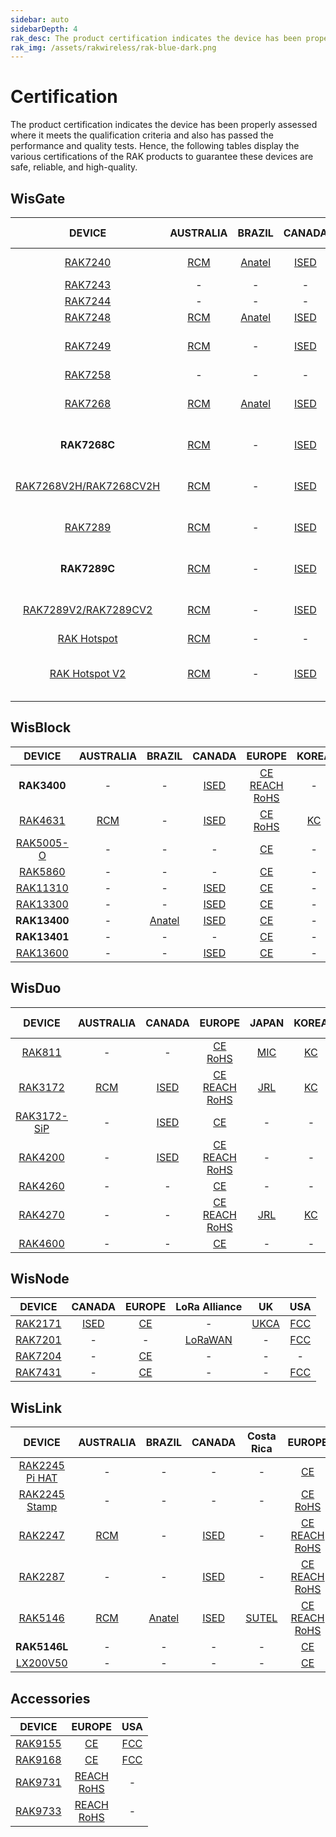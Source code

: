 ```yaml
---
sidebar: auto
sidebarDepth: 4
rak_desc: The product certification indicates the device has been properly assessed where it meets the qualification criteria and also has passed the performance and quality tests. Hence, the following tables display the various certifications of the RAK products to guarantee these devices are safe, reliable, and high-quality.
rak_img: /assets/rakwireless/rak-blue-dark.png
---
```


# Certification

The product certification indicates the device has been properly assessed where it meets the qualification criteria and also has passed the performance and quality tests. Hence, the following tables display the various certifications of the RAK products to guarantee these devices are safe, reliable, and high-quality.

<rk-certification-newsletter/>

## WisGate


|                                                 DEVICE                                                  |                                                            AUSTRALIA                                                            |                                                     BRAZIL                                                     |                                                          CANADA                                                          |                                                          CHILE                                                          |                                                CHINA                                                |                                                                                                                                                                                                                                       EUROPE                                                                                                                                                                                                                                        |                                                                                                   JAPAN                                                                                                    |                                                              KOREA                                                              |                                                           NEW ZEALAND                                                           |                                                    PHILIPPINES                                                    |                                                                                                                                                                                 RUSSIA                                                                                                                                                                                  |                                                      SINGAPORE                                                      |                                                                                                               TAIWAN, CHINA                                                                                                                |                                                      THAILAND                                                       |                                                        VIETNAM                                                        |                                                  UAE                                                     |                                                     UK                                                                          |                                                UKRAINE                                                    |                                                            USA                                                             |                                                     INTERNATIONAL STANDARD                                                     |
| :-----------------------------------------------------------------------------------------------------: | :-----------------------------------------------------------------------------------------------------------------------------: | :------------------------------------------------------------------------------------------------------------: | :----------------------------------------------------------------------------------------------------------------------: | :---------------------------------------------------------------------------------------------------------------------: | :-------------------------------------------------------------------------------------------------: | :---------------------------------------------------------------------------------------------------------------------------------------------------------------------------------------------------------------------------------------------------------------------------------------------------------------------------------------------------------------------------------------------------------------------------------------------------------------------------------: | :--------------------------------------------------------------------------------------------------------------------------------------------------------------------------------------------------------: | :-----------------------------------------------------------------------------------------------------------------------------: | :-----------------------------------------------------------------------------------------------------------------------------: | :---------------------------------------------------------------------------------------------------------------: | :---------------------------------------------------------------------------------------------------------------------------------------------------------------------------------------------------------------------------------------------------------------------------------------------------------------------------------------------------------------------: | :-----------------------------------------------------------------------------------------------------------------: | :----------------------------------------------------------------------------------------------------------------------------------------------------------------------------------------------------------------------------------------: | :-----------------------------------------------------------------------------------------------------------------: | :-------------------------------------------------------------------------------------------------------------------: | :------------------------------------------------------------------------------------------------------: | :-----------------------------------------------------------------------------------------------------------------------------: | :-------------------------------------------------------------------------------------------------------: | :------------------------------------------------------------------------------------------------------------------------: | :----------------------------------------------------------------------------------------------------------------------------: |
|          <a href="/Product-Categories/WisGate/RAK7240/Overview/" target="_blank"> RAK7240 </a>          |            [RCM](https://downloads.rakwireless.com/LoRa/RAK7240/Certification-Report/RAK7240_RCM_Certification.zip)             | [Anatel](https://downloads.rakwireless.com/LoRa/RAK7240/Certification-Report/RAK7240_ANATEL_Certification.pdf) |         [ISED](https://downloads.rakwireless.com/LoRa/RAK7240/Certification-Report/RAK7240_IC_Certification.pdf)         |                                                            -                                                            |                                                  -                                                  |                                                                                                                               [CE](https://downloads.rakwireless.com/LoRa/RAK7240/Certification-Report/RAK7240_CE_Certification.pdf) <br> [RoHS](https://downloads.rakwireless.com/LoRa/RAK7240/Certification-Report/RAK7240_RoHS_Certification.pdf)                                                                                                                                |                                                                                                     -                                                                                                      |                                                                -                                                                |                                                                -                                                                |                                                         -                                                         |                                                                                                                                                                                    -                                                                                                                                                                                    |                                                          -                                                          |                                                                                                                     -                                                                                                                      |                                                          -                                                          |                                                           -                                                           |                                                   -                                                      |                                                     -                                                                           |                                                   -                                                       |          [FCC](https://downloads.rakwireless.com/LoRa/RAK7240/Certification-Report/RAK7240_FCC_Certification.zip)          |           [IP65](https://downloads.rakwireless.com/LoRa/RAK7240/Certification-Report/RAK7240_IP65_Certification.pdf)           |
|          <a href="/Product-Categories/WisGate/RAK7243/Overview/" target="_blank"> RAK7243 </a>          |                                                                -                                                                |                                                       -                                                        |                                                            -                                                             |                                                            -                                                            |                                                  -                                                  |                                                                                                                                                                              [CE](https://downloads.rakwireless.com/LoRa/Pilot-Gateway-Pro-RAK7243/Certification-Report/RAK7243_CE_Certification.zip)                                                                                                                                                                               |                                                                                                     -                                                                                                      |                                                                -                                                                |                                                                -                                                                |                                                         -                                                         |                                                                                                                                                                                    -                                                                                                                                                                                    |                                                          -                                                          |                                                                                                                     -                                                                                                                      |                                                          -                                                          |                                                           -                                                           |                                                   -                                                      |                                                     -                                                                           |                                                   -                                                       | [FCC](https://downloads.rakwireless.com/LoRa/Pilot-Gateway-Pro-RAK7243/Certification-Report/RAK7243_FCC_Certification.zip) |                                                               -                                                                |
|          <a href="/Product-Categories/WisGate/RAK7244/Overview/" target="_blank"> RAK7244 </a>          |                                                                -                                                                |                                                       -                                                        |                                                            -                                                             |                                                            -                                                            |                                                  -                                                  |                                                                                                                                                                      [RoHS](https://downloads.rakwireless.com/LoRa/Developer-LoRaWAN-Gateway-RAK7244%26RAK7244P/Certification/RAK7244_RoHS_Certification.pdf)                                                                                                                                                                       |                                                                                                     -                                                                                                      |                                                                -                                                                |                                                                -                                                                |                                                         -                                                         |                                                                                                                                                                                    -                                                                                                                                                                                    |                                                          -                                                          |                                                                                                                     -                                                                                                                      |                                                          -                                                          |                                                           -                                                           |                                                   -                                                      |                                                     -                                                                           |                                                   -                                                       |                                                             -                                                              |                                                               -                                                                |
|          <a href="/Product-Categories/WisGate/RAK7248/Overview/" target="_blank"> RAK7248 </a>          |                [RCM](https://downloads.rakwireless.com/LoRa/RAK7248/Certification/RAK7248_RCM_Certification.pdf)                |    [Anatel](https://downloads.rakwireless.com/LoRa/RAK7248/Certification/RAK7248_ANATEL_Certification.pdf)     |            [ISED](https://downloads.rakwireless.com/LoRa/RAK7248/Certification/RAK7248_IC_Certification.zip)             |                                                            -                                                            | [SRRC](https://downloads.rakwireless.com/LoRa/RAK7248/Certification/RAK7248_SRRC_Certification.zip) |                                                                                                                                                                                           [CE](https://downloads.rakwireless.com/LoRa/RAK7248/Certification/RAK7248_CE_Certification.zip)                                                                                                                                                                                           |                                                                                                     -                                                                                                      |                                                                -                                                                |                                                                -                                                                |                                                         -                                                         |                                                                                                                                                                                    -                                                                                                                                                                                    |         [IMDA](https://downloads.rakwireless.com/LoRa/RAK7248/Certification/RAK7248_IMDA_Certification.zip)         |                                                                                                                     -                                                                                                                      |                                                          -                                                          |                                                           -                                                           |                                                   -                                                      |                                                     -                                                                           | [Ukraine](https://downloads.rakwireless.com/LoRa/RAK7248/Certification/RAK7248_Ukraine_Certification.pdf) |             [FCC](https://downloads.rakwireless.com/LoRa/RAK7248/Certification/RAK7248_FCC_Certification.zip)              |                                                               -                                                                |
|          <a href="/Product-Categories/WisGate/RAK7249/Overview/" target="_blank"> RAK7249 </a>          |      [RCM](https://downloads.rakwireless.com/LoRa/DIY-Gateway-RAK7249/Certification-Report/RAK7249_RCM_Certification.zip)       |                                                       -                                                        |   [ISED](https://downloads.rakwireless.com/LoRa/DIY-Gateway-RAK7249/Certification-Report/RAK7249_IC_Certification.pdf)   |                                                            -                                                            |                                                  -                                                  |                                                         [CE](https://downloads.rakwireless.com/LoRa/DIY-Gateway-RAK7249/Certification-Report/RAK7249_CE_Certification.pdf) <br> [REACH](https://downloads.rakwireless.com/LoRa/DIY-Gateway-RAK7249/Certification-Report/RAK7249_REACH_Report.pdf) <br> [RoHS](https://downloads.rakwireless.com/LoRa/DIY-Gateway-RAK7249/Certification-Report/RAK7249_RoHS_Test_Report.pdf)                                                         |                                                                                                     -                                                                                                      |                                                                -                                                                |                                                                -                                                                |                                                         -                                                         | [EAC](https://downloads.rakwireless.com/LoRa/DIY-Gateway-RAK7249/Certification-Report/RAK7249_EAC_Certification.pdf) <br> [FAC](https://downloads.rakwireless.com/LoRa/DIY-Gateway-RAK7249/Certification-Report/RAK7249_FAC_Certification.pdf)<br> [RFC](https://downloads.rakwireless.com/LoRa/DIY-Gateway-RAK7249/Certification-Report/RAK7249_RFC_Certification.pdf) |                                                          -                                                          |                                                                                                                     -                                                                                                                      |                                                          -                                                          |                                                           -                                                           |                                                   -                                                      |                                                     -                                                                           |                                                   -                                                       |    [FCC](https://downloads.rakwireless.com/LoRa/DIY-Gateway-RAK7249/Certification-Report/RAK7249_FCC_Certification.zip)    | [IP67](https://downloads.rakwireless.com/LoRa/DIY-Gateway-RAK7249/Certification-Report/RAK7249_Enclosure_IP67_Test_Report.pdf) |
|          <a href="/Product-Categories/WisGate/RAK7258/Overview/" target="_blank"> RAK7258 </a>          |                                                                -                                                                |                                                       -                                                        |                                                            -                                                             |                                                            -                                                            |                                                  -                                                  |                                                                                                                                                                                [CE](https://downloads.rakwireless.com/LoRa/Indoor-Gateway-RAK7258/Certification-Report/RAK7258_CE_Certification.zip)                                                                                                                                                                                |                                                                                                     -                                                                                                      |      [KC](https://downloads.rakwireless.com/LoRa/Indoor-Gateway-RAK7258/Certification-Report/RAK7258_KC_Certification.pdf)      |                                                                -                                                                |                                                         -                                                         |                                                                                                                                                                                    -                                                                                                                                                                                    |                                                          -                                                          |                                                                                                                     -                                                                                                                      |                                                          -                                                          |                                                           -                                                           |                                                   -                                                      |                                                     -                                                                           |                                                   -                                                       |  [FCC](https://downloads.rakwireless.com/LoRa/Indoor-Gateway-RAK7258/Certification-Report/RAK7258_FCC_Certification.zip)   |                                                               -                                                                |
|          <a href="/Product-Categories/WisGate/RAK7268/Overview/" target="_blank"> RAK7268 </a>          | [RCM](https://downloads.rakwireless.com/LoRa/RAK7268/Certification/RAK7268_RAK7268V2_RAK7268C_RAK7268CV2_RCM_Certification.pdf) |    [Anatel](https://downloads.rakwireless.com/LoRa/RAK7268/Certification/RAK7268_ANATEL_Certification.zip)     |            [ISED](https://downloads.rakwireless.com/LoRa/RAK7268/Certification/RAK7268C_IC_Certification.zip)            |                                                            -                                                            | [SRRC](https://downloads.rakwireless.com/LoRa/RAK7268/Certification/RAK7268_SRRC_Certification.pdf) |                                           [CE](https://downloads.rakwireless.com/LoRa/RAK7268/Certification/RAK7268_RAK7268V2_RAK7268C_RAK7268CV2_CE_Certification.pdf) <br> [REACH](https://downloads.rakwireless.com/LoRa/RAK7268/Certification/RAK7268C_RAK7268CV2_RAK7268_RAK7268V2_REACH_Report.pdf) <br> [RoHS](https://downloads.rakwireless.com/LoRa/RAK7268/Certification/RAK7268C_RAK7268CV2_RAK7268_RAK7268V2_RoHS_Report.pdf)                                           | [JRL](https://downloads.rakwireless.com/LoRa/RAK7268/Certification/RAK7268_JRL_Certification.pdf) <br> [JBTL](https://downloads.rakwireless.com/LoRa/RAK7268/Certification/RAK7268_JTBL_Certification.pdf) |                 [KC](https://downloads.rakwireless.com/LoRa/RAK7268/Certification/RAK7268_KC_Certification.pdf)                 | [RSM](https://downloads.rakwireless.com/LoRa/RAK7268/Certification/RAK7268_RAK7268V2_RAK7268C_RAK7268CV2_RSM_Certification.pdf) |                                                         -                                                         |                                                                                                                                                                                    -                                                                                                                                                                                    |                                                          -                                                          |                                                                                                                     -                                                                                                                      |                                                          -                                                          |                                                           -                                                           |                                                   -                                                      | [UKCA](https://downloads.rakwireless.com/LoRa/RAK7268/Certification/RAK7268_RAK7268V2_RAK7268C_RAK7268CV2_UK_Certification.pdf) |                                                   -                                                       |        [FCC](https://downloads.rakwireless.com/LoRa/RAK7268/Certification/RAK7268_RAK7268V2_FCC_Certification.pdf)         |                                                               -                                                                |
|                                              **RAK7268C**                                               |    [RCM](https://downloads.rakwireless.com/LoRa/RAK7268V2H/Certification/RAK7268CV2H%26RAK7268V2H%25_RCM_Certification.pdf)     |                                                       -                                                        | [ISED](https://downloads.rakwireless.com/LoRa/RAK7268V2H/Certification/RAK7268CV2H%26RAK7268V2H%25_IC_Certification.pdf) |                                                            -                                                            |                                                  -                                                  |                                                [CE](https://downloads.rakwireless.com/LoRa/RAK7268V2H/Certification/RAK7268CV2H%26RAK7268V2H_CE_Certification.pdf) <br> [REACH](https://downloads.rakwireless.com/LoRa/RAK7268/Certification/RAK7268C_RAK7268CV2_RAK7268_RAK7268V2_REACH_Report.pdf) <br> [RoHS](https://downloads.rakwireless.com/LoRa/RAK7268/Certification/RAK7268C_RAK7268CV2_RAK7268_RAK7268V2_RoHS_Report.pdf)                                                |                                                                                                     -                                                                                                      |                [KCC](https://downloads.rakwireless.com/LoRa/RAK7268/Certification/RAK7268C_KC_certification.pdf)                |    [RSM](https://downloads.rakwireless.com/LoRa/RAK7268V2H/Certification/RAK7268CV2H%26RAK7268V2H%25_RSM_Certification.pdf)     |                                                         -                                                         |                                                                                                                                                                                    -                                                                                                                                                                                    |                                                          -                                                          |                                                                                                                     -                                                                                                                      |                                                          -                                                          |                                                           -                                                           |                                                   -                                                      |     [UKCA](https://downloads.rakwireless.com/LoRa/RAK7268V2H/Certification/RAK7268CV2H%26RAK7268V2H_UKCA_Certification.pdf)     |                                                   -                                                       |  [FCC](https://downloads.rakwireless.com/LoRa/RAK7268V2H/Certification/RAK7268CV2H%26RAK7268V2H%25_FCC_Certification.pdf)  |                                                               -                                                                |
| <a href="/Product-Categories/WisGate/RAK7268-V2/Overview/" target="_blank"> RAK7268V2H/RAK7268CV2H </a> |       [RCM](https://downloads.rakwireless.com/LoRa/RAK7268V2H/Certification/RAK7268CV2H_RAK7268V2H_RCM_Certification.pdf)       |                                                       -                                                        |   [ISED](https://downloads.rakwireless.com/LoRa/RAK7268V2H/Certification/RAK7268CV2H_RAK7268V2H_IC_Certification.pdf)    |                                                            -                                                            |                                                  -                                                  |                                                 [CE](https://downloads.rakwireless.com/LoRa/RAK7268V2H/Certification/RAK7268CV2H_RAK7268V2H_CE_Certification.pdf) <br> [REACH](https://downloads.rakwireless.com/LoRa/RAK7268/Certification/RAK7268C_RAK7268CV2_RAK7268_RAK7268V2_REACH_Report.pdf) <br> [RoHS](https://downloads.rakwireless.com/LoRa/RAK7268/Certification/RAK7268C_RAK7268CV2_RAK7268_RAK7268V2_RoHS_Report.pdf)                                                 |                                                                                                     -                                                                                                      |                                                                -                                                                |       [RSM](https://downloads.rakwireless.com/LoRa/RAK7268V2H/Certification/RAK7268CV2H_RAK7268V2H_RSM_Certification.pdf)       |                                                         -                                                         |                                                                                                                                                                                    -                                                                                                                                                                                    |                                                          -                                                          |                                                                                                                     -                                                                                                                      |                                                          -                                                          |                                                           -                                                           |                                                   -                                                      |      [UKCA](https://downloads.rakwireless.com/LoRa/RAK7268V2H/Certification/RAK7268CV2H_RAK7268V2H_UKCA_Certification.pdf)      |                                                   -                                                       |    [FCC](https://downloads.rakwireless.com/LoRa/RAK7268V2H/Certification/RAK7268CV2H_RAK7268V2H_FCC_Certification.pdf)     |                                                               -                                                                |
|          <a href="/Product-Categories/WisGate/RAK7289/Overview/" target="_blank"> RAK7289 </a>          |           [RCM](https://downloads.rakwireless.com/LoRa/RAK7289/Certification/RAK7289_RAK7289V2_RCM_Certification.pdf)           |                                                       -                                                        |           [ISED](https://downloads.rakwireless.com/LoRa/RAK7289/Certification/RAK7289_ISED_Certification.zip)            |                                                            -                                                            | [SRRC](https://downloads.rakwireless.com/LoRa/RAK7289/Certification/RAK7289_SRRC_Certification.pdf) |                                                     [CE](https://downloads.rakwireless.com/LoRa/RAK7289/Certification/RAK7289_RAK7289V2_CE_Certification.pdf) <br> [REACH](https://downloads.rakwireless.com/LoRa/RAK7289/Certification/RAK7289C_RAK7289_RAK7289CV2_RAK7289V2_REACH_Report.PDF) <br> [RoHS](https://downloads.rakwireless.com/LoRa/RAK7289/Certification/RAK7289C_RAK7289_RAK7289CV2_RAK7289V2_RoHS_Report.pdf)                                                     |                                                                                                     -                                                                                                      |  [KC](https://downloads.rakwireless.com/LoRa/RAK7289/Certification/RAK7289_RAK7289C_RAK7289V2_RAK7289CV2_KC_Certification.pdf)  |                                                                -                                                                |                                                         -                                                         |                                                                                                                                                                                    -                                                                                                                                                                                    |                                                          -                                                          |                                                                                                                     -                                                                                                                      |                                                          -                                                          |                                                           -                                                           |                                                   -                                                      |          [UKCA](https://downloads.rakwireless.com/LoRa/RAK7289/Certification/RAK7289_RAK7289V2_UKCA_Certification.pdf)          |                                                   -                                                       |             [FCC](https://downloads.rakwireless.com/LoRa/RAK7289/Certification/RAK7289_FCC_Certification.pdf)              |                                                               -                                                                |
|                                              **RAK7289C**                                               |          [RCM](https://downloads.rakwireless.com/LoRa/RAK7289/Certification/RAK7289C_RAK7289CV2_RCM_Certification.pdf)          |                                                       -                                                        |           [ISED](https://downloads.rakwireless.com/LoRa/RAK7289/Certification/RAK7289C_ISED_Certification.zip)           |                                                            -                                                            |                                                  -                                                  |                                                    [CE](https://downloads.rakwireless.com/LoRa/RAK7289/Certification/RAK7289C_RAK7289V2_CE_Certification.pdf) <br> [REACH](https://downloads.rakwireless.com/LoRa/RAK7289/Certification/RAK7289C_RAK7289_RAK7289CV2_RAK7289V2_REACH_Report.pdf) <br> [RoHS](https://downloads.rakwireless.com/LoRa/RAK7289/Certification/RAK7289C_RAK7289_RAK7289CV2_RAK7289V2_RoHS_Report.pdf)                                                     |                                                                                                     -                                                                                                      |  [KC](https://downloads.rakwireless.com/LoRa/RAK7289/Certification/RAK7289_RAK7289C_RAK7289V2_RAK7289CV2_KC_Certification.pdf)  |          [RSM](https://downloads.rakwireless.com/LoRa/RAK7289/Certification/RAK7289C_RAK7289CV2_RSM_Certification.pdf)          |                                                         -                                                         |                                                                                                                                                                                    -                                                                                                                                                                                    |                                                          -                                                          |                                                                                                                     -                                                                                                                      |                                                          -                                                          |                                                           -                                                           |                                                   -                                                      |         [UKCA](https://downloads.rakwireless.com/LoRa/RAK7289/Certification/RAK7289C_RAK7289CV2_UKCA_Certification.pdf)         |                                                   -                                                       |             [FCC](https://downloads.rakwireless.com/LoRa/RAK7289/Certification/RAK7289C_FCC_Certification.pdf)             |                                                               -                                                                |
|  <a href="/Product-Categories/WisGate/RAK7289-V2/Overview/" target="_blank"> RAK7289V2/RAK7289CV2 </a>  |         [RCM](https://downloads.rakwireless.com/LoRa/RAK7289V2/Certification/RAK7289C_RAK7289CV2_RCM_Certification.pdf)         |                                                       -                                                        |          [ISED](https://downloads.rakwireless.com/LoRa/RAK7289V2/Certification/RAK7289C_ISED_Certification.zip)          |                                                            -                                                            |                                                  -                                                  |                                                 [CE](https://downloads.rakwireless.com/LoRa/RAK7289V2/Certification/RAK7289C_RAK7289V2_CE_Certification.pdf) <br> [REACH](https://downloads.rakwireless.com/LoRa/RAK7289V2/Certification/RAK7289C_RAK7289_RAK7289CV2_RAK7289V2_REACH_Report.pdf) <br> [RoHS](https://downloads.rakwireless.com/LoRa/RAK7289V2/Certification/RAK7289C_RAK7289_RAK7289CV2_RAK7289V2_RoHS_Report.pdf)                                                  |                                                                                                     -                                                                                                      | [KC](https://downloads.rakwireless.com/LoRa/RAK7289V2/Certification/RAK7289_RAK7289C_RAK7289V2_RAK7289CV2_KC_Certification.pdf) |                                                                -                                                                |                                                         -                                                         |                                                                                                                                                                                    -                                                                                                                                                                                    |                                                          -                                                          |                                                                                                                     -                                                                                                                      |                                                          -                                                          |                                                           -                                                           | [TDRA](https://downloads.rakwireless.com/LoRa/RAK7289V2/Certification/RAK7289CV2_TDRA_Certification.pdf) |        [UKCA](https://downloads.rakwireless.com/LoRa/RAK7289V2/Certification/RAK7289C_RAK7289CV2_UKCA_Certification.pdf)        |                                                   -                                                       |            [FCC](https://downloads.rakwireless.com/LoRa/RAK7289V2/Certification/RAK7289C_FCC_Certification.pdf)            |                                                               -                                                                |
|      <a href="/Product-Categories/WisGate/RAK-Hotspot/Overview/" target="_blank"> RAK Hotspot </a>      |        [RCM](https://downloads.rakwireless.com/LoRa/RAK_Hotspot/Certification/RAK7248_HotspotV2.0_RCM_Certification.pdf)        |                                                       -                                                        |                                                            -                                                             |                                                            -                                                            |                                                  -                                                  |                                                                                                                                                                                                                                          -                                                                                                                                                                                                                                          |                                                                                                     -                                                                                                      |         [KC](https://downloads.rakwireless.com/LoRa/RAK_Hotspot/Certification/RAK7248_HotspotV2.0_KC_Certification.pdf)         |                                                                -                                                                |                                                         -                                                         |                                                                                                                                                                                    -                                                                                                                                                                                    |                                                          -                                                          |                                                                                                                     -                                                                                                                      |                                                          -                                                          |                                                           -                                                           |                                                   -                                                      |                                                                -                                                                |                                                   -                                                       |                                                             -                                                              |                                                               -                                                                |
|   <a href="/Product-Categories/WisGate/RAK-Hotspot-v2/Overview/" target="_blank"> RAK Hotspot V2</a>    |        [RCM](https://downloads.rakwireless.com/LoRa/RAK_Hotspot/Certification/RAK7248_HotspotV2.0_RCM_Certification.pdf)        |                                                       -                                                        |        [ISED](https://downloads.rakwireless.com/LoRa/RAK_Hotspot/Certification/RAK7248_HotspotV2.0_IC_Report.pdf)        | [SUBTEL](https://downloads.rakwireless.com/LoRa/RAK_Hotspot/Certification/RAK7248_HotspotV2.0_SUBTEL_Certification.pdf) |                                                  -                                                  | [CE](https://downloads.rakwireless.com/LoRa/RAK_Hotspot/Certification/RAK7248_HotspotV2.0_CE_Certification.pdf) <br> [ERP](https://downloads.rakwireless.com/LoRa/RAK_Hotspot/Certification/RAK7248_HotspotV2.0_ERP_Certification.pdf) <br> [REACH](https://downloads.rakwireless.com/LoRa/RAK_Hotspot/Certification/RAK7248_HotspotV2.0_CE_REACH_REPORT.PDF) <br> [RoHS](https://downloads.rakwireless.com/LoRa/RAK_Hotspot/Certification/RAK7248_HotspotV2.0_CE__ROHS_REPORT.pdf) |                                                                                                     -                                                                                                      |         [KC](https://downloads.rakwireless.com/LoRa/RAK_Hotspot/Certification/RAK7248_HotspotV2.0_KC_Certification.pdf)         |                                                                -                                                                | [NTC](https://downloads.rakwireless.com/LoRa/RAK_Hotspot/Certification/RAK7248_HotspotV2.0_NTC_Certification.jpg) |                                                                                                                                                                                    -                                                                                                                                                                                    | [IMDA](https://downloads.rakwireless.com/LoRa/RAK_Hotspot/Certification/RAK7248_HotspotV2.0_IMDA_Certification.zip) | [BSMI](https://downloads.rakwireless.com/LoRa/RAK_Hotspot/Certification/RAK7248_HotspotV2.0_BSMI_Certification.pdf) <br> [NCC](https://downloads.rakwireless.com/LoRa/RAK_Hotspot/Certification/RAK7248_HotspotV2.0_NCC_Certification.pdf) | [NBTC](https://downloads.rakwireless.com/LoRa/RAK_Hotspot/Certification/RAK7248_HotspotV2.0_NBTC_Certification.zip) | [MIC](https://downloads.rakwireless.com/LoRa/RAK_Hotspot/Certification/RAK7248_HotspotV2.0_Vietnam_Certification.pdf) |                                                   -                                                      |       [UKCA](https://downloads.rakwireless.com/LoRa/RAK_Hotspot/Certification/RAK7248_HotspotV2.0_UKCA_Certification.pdf)       |                                                   -                                                       |     [FCC](https://downloads.rakwireless.com/LoRa/RAK_Hotspot/Certification/RAK7248_HotspotV2.0_FCC_Certification.pdf)      |                                                               -                                                                |




## WisBlock

|                                           DEVICE                                           |                                             AUSTRALIA                                             |                                                           BRAZIL                                                            |                                                         CANADA                                                          |                                                                                                                                                                          EUROPE                                                                                                                                                                          |                                                  KOREA                                                  |                                                           UK                                                            |                                                          USA                                                          |
| :----------------------------------------------------------------------------------------: | :-----------------------------------------------------------------------------------------------: | :-------------------------------------------------------------------------------------------------------------------------: | :---------------------------------------------------------------------------------------------------------------------: | :------------------------------------------------------------------------------------------------------------------------------------------------------------------------------------------------------------------------------------------------------------------------------------------------------------------------------------------------------: | :-----------------------------------------------------------------------------------------------------: | :---------------------------------------------------------------------------------------------------------------------: | :-------------------------------------------------------------------------------------------------------------------: |
|                                        **RAK3400**                                         |                                                 -                                                 |                                                              -                                                              |  [ISED](https://downloads.rakwireless.com/LoRa/WisBlock/RAK3400/Certification/RAK3400_RAK3401_ISED_Certification.pdf)   | [CE](https://downloads.rakwireless.com/LoRa/WisBlock/RAK3400/Certification/RAK3400_RAK3401_CE_Certification.pdf) <br> [REACH](https://downloads.rakwireless.com/LoRa/WisBlock/RAK3400/Certification/RAK3400_RAK3401_REACH_Report.pdf) <br> [RoHS](https://downloads.rakwireless.com/LoRa/WisBlock/RAK3400/Certification/RAK3400_RAK3401_RoHS_Report.pdf) |                                                    -                                                    |  [UKCA](https://downloads.rakwireless.com/LoRa/WisBlock/RAK3400/Certification/RAK3400_RAK3401_UKCA_Certification.pdf)   |  [FCC](https://downloads.rakwireless.com/LoRa/WisBlock/RAK3400/Certification/RAK3400_RAK3401_FCC_Certiification.pdf)  |
|   <a href="/Product-Categories/WisBlock/RAK4631/Overview/" target="_blank"> RAK4631 </a>   | [RCM](https://downloads.rakwireless.com/LoRa/RAK4630/Certification/RAK4630_RCM_Certification.pdf) |                                                              -                                                              |       [ISED](https://downloads.rakwireless.com/LoRa/WisBlock/RAK4631/Certification/RAK4631_IC_Certification.pdf)        |                                                                    [CE](https://downloads.rakwireless.com/LoRa/RAK4630/Certification/RAK4630_RAK4631_CE_Certification.zip) <br> [RoHS](https://downloads.rakwireless.com/LoRa/RAK4630/Certification/RAK4630_RAK4631_RoHS_Report.pdf)                                                                     | [KC](https://downloads.rakwireless.com/LoRa/RAK4630/Certification/RAK4630_RAK4631_KC_Certification.pdf) |                                                            -                                                            |       [FCC](https://downloads.rakwireless.com/LoRa/RAK4630/Certification/RAK4630_RAK4631_FCC_Certification.zip)       |
| <a href="/Product-Categories/WisBlock/RAK5005-O/Overview/" target="_blank"> RAK5005-O </a> |                                                 -                                                 |                                                              -                                                              |                                                            -                                                            |                                                                                                                       [CE](https://downloads.rakwireless.com/LoRa/WisBlock/RAK5005-O/Certification/RAK5005-O_CE_Certification.pdf)                                                                                                                       |                                                    -                                                    |                                                            -                                                            |    [FCC](https://downloads.rakwireless.com/LoRa/WisBlock/RAK5005-O/Certification/RAK5005-O_FCC_Certification.pdf)     |  |
|   <a href="/Product-Categories/WisBlock/RAK5860/Overview/" target="_blank"> RAK5860 </a>   |                                                 -                                                 |                                                              -                                                              |                                                            -                                                            |                                                                                                                         [CE](https://downloads.rakwireless.com/LoRa/WisBlock/RAK5860/Certification/RAK5860_CE_Certification.zip)                                                                                                                         |                                                    -                                                    |                                                            -                                                            |      [FCC](https://downloads.rakwireless.com/LoRa/WisBlock/RAK5860/Certification/RAK5860_FCC_Certification.pdf)       |
|  <a href="/Product-Categories/WisBlock/RAK11310/Overview/" target="_blank"> RAK11310 </a>  |                                                 -                                                 |                                                              -                                                              | [ISED](https://downloads.rakwireless.com/LoRa/WisBlock/RAK11310/Certification/RAK11300_RAK11310_ISED_Certification.pdf) |                                                                                                                   [CE](https://downloads.rakwireless.com/LoRa/WisBlock/RAK11310/Certification/RAK11300_RAK11310_CE_Certification.pdf)                                                                                                                    |                                                    -                                                    | [UKCA](https://downloads.rakwireless.com/LoRa/WisBlock/RAK11310/Certification/RAK11300_RAK11310_UKCA_Certification.pdf) | [FCC](https://downloads.rakwireless.com/LoRa/WisBlock/RAK11310/Certification/RAK11300_RAK11310_FCC_Certification.zip) |
|  <a href="/Product-Categories/WisBlock/RAK13300/Overview/" target="_blank"> RAK13300 </a>  |                                                 -                                                 |                                                              -                                                              |     [ISED](https://downloads.rakwireless.com/LoRa/WisBlock/RAK13300/Certification/RAK13300_ISED_Certification.pdf)      |                                                                                                                        [CE](https://downloads.rakwireless.com/LoRa/WisBlock/RAK13300/Certification/RAK13300_CE_Certification.pdf)                                                                                                                        |                                                    -                                                    |     [UKCA](https://downloads.rakwireless.com/LoRa/WisBlock/RAK13300/Certification/RAK13300_UKCA_Certification.pdf)      |     [FCC](https://downloads.rakwireless.com/LoRa/WisBlock/RAK13300/Certification/RAK13300_FCC_Certification.zip)      |
|                                        **RAK13400**                                        |                                                 -                                                 | [Anatel](https://downloads.rakwireless.com/LoRa/Semi-manufactured_Certification/RAK13400/RAK13400_ANATEL_certification.pdf) |      [ISED](https://downloads.rakwireless.com/LoRa/WisBlock/RAK13400/Certification/RAK13400_IC_Certification.pdf)       |                                                                                                                        [CE](https://downloads.rakwireless.com/LoRa/WisBlock/RAK13400/Certification/RAK13400_CE_Certification.pdf)                                                                                                                        |                                                    -                                                    |     [UKCA](https://downloads.rakwireless.com/LoRa/WisBlock/RAK13400/Certification/RAK13400_UKCA_Certification.pdf)      |     [FCC](https://downloads.rakwireless.com/LoRa/WisBlock/RAK13400/Certification/RAK13400_FCC_Certification.pdf)      |
|                                        **RAK13401**                                        |                                                 -                                                 |                                                              -                                                              |                                                            -                                                            |                                                                                                                        [CE](https://downloads.rakwireless.com/LoRa/WisBlock/RAK13401/Certification/RAK13401_CE_Certification.pdf)                                                                                                                        |                                                    -                                                    |     [UKCA](https://downloads.rakwireless.com/LoRa/WisBlock/RAK13401/Certification/RAK13401_UKCA_Certification.pdf)      |     [FCC](https://downloads.rakwireless.com/LoRa/WisBlock/RAK13401/Certification/RAK13401_FCC_Certification.pdf)      |
|  <a href="/Product-Categories/WisBlock/RAK13600/Overview/" target="_blank"> RAK13600 </a>  |                                                 -                                                 |                                                              -                                                              |     [ISED](https://downloads.rakwireless.com/LoRa/WisBlock/RAK13600/Certification/RAK13600_ISED_Certification.pdf)      |                                                                                                                        [CE](https://downloads.rakwireless.com/LoRa/WisBlock/RAK13600/Certification/RAK13600_CE_Certification.pdf)                                                                                                                        |                                                    -                                                    |     [UKCA](https://downloads.rakwireless.com/LoRa/WisBlock/RAK13600/Certification/RAK13600_UKCA_Certification.pdf)      |     [FCC](https://downloads.rakwireless.com/LoRa/WisBlock/RAK13600/Certification/RAK13600_FCC_Certification.pdf)      |



<!---
|                                           DEVICE                                           |                                                        CE                                                         |                                                        FCC                                                         |                                              RCM                                               |                                                   RoHS                                                    |                                                  KCC                                                  |                                                   REACH                                                    |   EMC   |                                                        UKCA                                                         |                                                        ISED                                                         |
| :----------------------------------------------------------------------------------------: | :---------------------------------------------------------------------------------------------------------------: | :----------------------------------------------------------------------------------------------------------------: | :--------------------------------------------------------------------------------------------: | :-------------------------------------------------------------------------------------------------------: | :---------------------------------------------------------------------------------------------------: | :--------------------------------------------------------------------------------------------------------: | :-----: | :-----------------------------------------------------------------------------------------------------------------: | :-----------------------------------------------------------------------------------------------------------------: |
|   <a href="/Product-Categories/WisBlock/RAK1901/Overview/" target="_blank"> RAK1901 </a>   |                                                         -                                                         |                                                         -                                                          |                                               -                                                |                                                  Ongoing                                                  |                                                   -                                                   |                                                  Ongoing                                                   |    -    |                                                          -                                                          |                                                          -                                                          |
|   <a href="/Product-Categories/WisBlock/RAK1902/Overview/" target="_blank"> RAK1902 </a>   |                                                         -                                                         |                                                         -                                                          |                                               -                                                |                                                  Ongoing                                                  |                                                   -                                                   |                                                     -                                                      | Ongoing |                                                          -                                                          |                                                          -                                                          |
|   <a href="/Product-Categories/WisBlock/RAK1903/Overview/" target="_blank"> RAK1903 </a>   |                                                         -                                                         |                                                         -                                                          |                                               -                                                |                                                  Ongoing                                                  |                                                   -                                                   |                                                  Ongoing                                                   |    -    |                                                          -                                                          |                                                          -                                                          |
|   <a href="/Product-Categories/WisBlock/RAK1904/Overview/" target="_blank"> RAK1904 </a>   |                                                         -                                                         |                                                         -                                                          |                                               -                                                |                                                  Ongoing                                                  |                                                   -                                                   |                                                  Ongoing                                                   |    -    |                                                          -                                                          |                                                          -                                                          |
|   <a href="/Product-Categories/WisBlock/RAK1906/Overview/" target="_blank"> RAK1906 </a>   |                                                         -                                                         |                                                         -                                                          |                                               -                                                |                                                  Ongoing                                                  |                                                   -                                                   |                                                  Ongoing                                                   |    -    |                                                          -                                                          |                                                          -                                                          |
|   <a href="/Product-Categories/WisBlock/RAK1910/Overview/" target="_blank"> RAK1910 </a>   |                                                         -                                                         |                                                         -                                                          |                                               -                                                |                                                  Ongoing                                                  |                                                   -                                                   |                                                  Ongoing                                                   |    -    |                                                          -                                                          |                                                          -                                                          |
|   <a href="/Product-Categories/WisBlock/RAK2305/Overview/" target="_blank"> RAK2305 </a>   |                                                         -                                                         |                                                         -                                                          |                                               -                                                |                                                  Ongoing                                                  |                                                   -                                                   |                                                  Ongoing                                                   |    -    |                                                          -                                                          |                                                          -                                                          |
|   <a href="/Product-Categories/WisBlock/RAK1920/Overview/" target="_blank"> RAK1920 </a>   |                                                         -                                                         |                                                         -                                                          |                                               -                                                |                                                  Ongoing                                                  |                                                   -                                                   |                                                  Ongoing                                                   |    -    |                                                          -                                                          |                                                          -                                                          |
|   <a href="/Product-Categories/WisBlock/RAK1921/Overview/" target="_blank"> RAK1921 </a>   |                                                         -                                                         |                                                         -                                                          |                                               -                                                |                                                  Ongoing                                                  |                                                   -                                                   |                                                  Ongoing                                                   |    -    |                                                          -                                                          |                                                          -                                                          |
|   <a href="/Product-Categories/WisBlock/RAK4631/Overview/" target="_blank"> RAK4631 </a>   |       [](https://downloads.rakwireless.com/LoRa/RAK4630/Certification/RAK4630_RAK4631_CE_Certification.zip)       |       [](https://downloads.rakwireless.com/LoRa/RAK4630/Certification/RAK4630_RAK4631_FCC_Certification.zip)       | [](https://downloads.rakwireless.com/LoRa/RAK4630/Certification/RAK4630_RCM_Certification.pdf) |     [](https://downloads.rakwireless.com/LoRa/RAK4630/Certification/RAK4630_RAK4631_RoHS_Report.pdf)      | [](https://downloads.rakwireless.com/LoRa/RAK4630/Certification/RAK4630_RAK4631_KC_Certification.pdf) |                                                     -                                                      |    -    |                                                          -                                                          |       [](https://downloads.rakwireless.com/LoRa/WisBlock/RAK4631/Certification/RAK4631_IC_Certification.pdf)        |
| <a href="/Product-Categories/WisBlock/RAK5005-O/Overview/" target="_blank"> RAK5005-O </a> |    [](https://downloads.rakwireless.com/LoRa/WisBlock/RAK5005-O/Certification/RAK5005-O_CE_Certification.pdf)     |    [](https://downloads.rakwireless.com/LoRa/WisBlock/RAK5005-O/Certification/RAK5005-O_FCC_Certification.pdf)     |                                               -                                                |                                                  Ongoing                                                  |                                                   -                                                   |                                                  Ongoing                                                   |    -    |                                                          -                                                          |                                                          -                                                          |
|   <a href="/Product-Categories/WisBlock/RAK5801/Overview/" target="_blank"> RAK5801 </a>   |                                                         -                                                         |                                                         -                                                          |                                               -                                                |                                                  Ongoing                                                  |                                                   -                                                   |                                                  Ongoing                                                   |    -    |                                                          -                                                          |                                                          -                                                          |
|   <a href="/Product-Categories/WisBlock/RAK5802/Overview/" target="_blank"> RAK5802 </a>   |                                                         -                                                         |                                                         -                                                          |                                               -                                                |                                                  Ongoing                                                  |                                                   -                                                   |                                                  Ongoing                                                   |    -    |                                                          -                                                          |                                                          -                                                          |
|   <a href="/Product-Categories/WisBlock/RAK5804/Overview/" target="_blank"> RAK5804 </a>   |                                                         -                                                         |                                                         -                                                          |                                               -                                                |                                                  Ongoing                                                  |                                                   -                                                   |                                                  Ongoing                                                   |    -    |                                                          -                                                          |                                                          -                                                          |
|   <a href="/Product-Categories/WisBlock/RAK5811/Overview/" target="_blank"> RAK5811 </a>   |                                                         -                                                         |                                                         -                                                          |                                               -                                                |                                                  Ongoing                                                  |                                                   -                                                   |                                                  Ongoing                                                   |    -    |                                                          -                                                          |                                                          -                                                          |
|   <a href="/Product-Categories/WisBlock/RAK5860/Overview/" target="_blank"> RAK5860 </a>   |      [](https://downloads.rakwireless.com/LoRa/WisBlock/RAK5860/Certification/RAK5860_CE_Certification.zip)       |      [](https://downloads.rakwireless.com/LoRa/WisBlock/RAK5860/Certification/RAK5860_FCC_Certification.pdf)       |                                               -                                                |                                                     -                                                     |                                                   -                                                   |                                                     -                                                      |    -    |                                                          -                                                          |                                                          -                                                          |
|  <a href="/Product-Categories/WisBlock/RAK11310/Overview/" target="_blank"> RAK11310 </a>  | [](https://downloads.rakwireless.com/LoRa/WisBlock/RAK11310/Certification/RAK11300_RAK11310_CE_Certification.pdf) | [](https://downloads.rakwireless.com/LoRa/WisBlock/RAK11310/Certification/RAK11300_RAK11310_FCC_Certification.zip) |                                               -                                                |                                                     -                                                     |                                                   -                                                   |                                                     -                                                      |    -    | [](https://downloads.rakwireless.com/LoRa/WisBlock/RAK11310/Certification/RAK11300_RAK11310_UKCA_Certification.pdf) | [](https://downloads.rakwireless.com/LoRa/WisBlock/RAK11310/Certification/RAK11300_RAK11310_ISED_Certification.pdf) |
|  <a href="/Product-Categories/WisBlock/RAK13300/Overview/" target="_blank"> RAK13300 </a>  |     [](https://downloads.rakwireless.com/LoRa/WisBlock/RAK13300/Certification/RAK13300_CE_Certification.pdf)      |     [](https://downloads.rakwireless.com/LoRa/WisBlock/RAK13300/Certification/RAK13300_FCC_Certification.zip)      |                                               -                                                |                                                     -                                                     |                                                   -                                                   |                                                     -                                                      |    -    |     [](https://downloads.rakwireless.com/LoRa/WisBlock/RAK13300/Certification/RAK13300_UKCA_Certification.pdf)      |     [](https://downloads.rakwireless.com/LoRa/WisBlock/RAK13300/Certification/RAK13300_ISED_Certification.pdf)      |
|  <a href="/Product-Categories/WisBlock/RAK12003/Overview/" target="_blank"> RAK12003 </a>  |                                                         -                                                         |                                                         -                                                          |                                               -                                                |                                                  Ongoing                                                  |                                                   -                                                   |                                                  Ongoing                                                   |    -    |                                                          -                                                          |                                                          -                                                          |
|  <a href="/Product-Categories/WisBlock/RAK12500/Overview/" target="_blank"> RAK12500 </a>  |                                                         -                                                         |                                                         -                                                          |                                               -                                                |                                                  Ongoing                                                  |                                                   -                                                   |                                                  Ongoing                                                   |    -    |                                                          -                                                          |                                                          -                                                          |
|                                        **RAK13400**                                        |     [](https://downloads.rakwireless.com/LoRa/WisBlock/RAK13400/Certification/RAK13400_CE_Certification.pdf)      |     [](https://downloads.rakwireless.com/LoRa/WisBlock/RAK13400/Certification/RAK13400_FCC_Certification.pdf)      |                                               -                                                |                                                     -                                                     |                                                   -                                                   |                                                     -                                                      |    -    |                                                          -                                                          |      [](https://downloads.rakwireless.com/LoRa/WisBlock/RAK13400/Certification/RAK13400_IC_Certification.pdf)       |
|                                        **RAK13401**                                        |     [](https://downloads.rakwireless.com/LoRa/WisBlock/RAK13401/Certification/RAK13401_CE_Certification.pdf)      |     [](https://downloads.rakwireless.com/LoRa/WisBlock/RAK13401/Certification/RAK13401_FCC_Certification.pdf)      |                                               -                                                |                                                     -                                                     |                                                   -                                                   |                                                     -                                                      |    -    |     [](https://downloads.rakwireless.com/LoRa/WisBlock/RAK13401/Certification/RAK13401_UKCA_Certification.pdf)      |                                                          -                                                          |
|  <a href="/Product-Categories/WisBlock/RAK13600/Overview/" target="_blank"> RAK13600 </a>  |     [](https://downloads.rakwireless.com/LoRa/WisBlock/RAK13600/Certification/RAK13600_CE_Certification.pdf)      |     [](https://downloads.rakwireless.com/LoRa/WisBlock/RAK13600/Certification/RAK13600_FCC_Certification.pdf)      |                                               -                                                |                                                     -                                                     |                                                   -                                                   |                                                     -                                                      |    -    |     [](https://downloads.rakwireless.com/LoRa/WisBlock/RAK13600/Certification/RAK13600_UKCA_Certification.pdf)      |     [](https://downloads.rakwireless.com/LoRa/WisBlock/RAK13600/Certification/RAK13600_ISED_Certification.pdf)      |
|  <a href="/Product-Categories/WisBlock/RAK15000/Overview/" target="_blank"> RAK15000 </a>  |                                                         -                                                         |                                                         -                                                          |                                               -                                                |                                                  Ongoing                                                  |                                                   -                                                   |                                                  Ongoing                                                   |    -    |                                                          -                                                          |                                                          -                                                          |
|  <a href="/Product-Categories/WisBlock/RAK15001/Overview/" target="_blank"> RAK15001 </a>  |                                                         -                                                         |                                                         -                                                          |                                               -                                                |                                                  Ongoing                                                  |                                                   -                                                   |                                                  Ongoing                                                   |    -    |                                                          -                                                          |                                                          -                                                          |
|  <a href="/Product-Categories/WisBlock/RAK18000/Overview/" target="_blank"> RAK18000 </a>  |                                                         -                                                         |                                                         -                                                          |                                               -                                                |                                                  Ongoing                                                  |                                                   -                                                   |                                                  Ongoing                                                   |    -    |                                                          -                                                          |                                                          -                                                          |
|  <a href="/Product-Categories/WisBlock/RAK18001/Overview/" target="_blank"> RAK18001 </a>  |                                                         -                                                         |                                                         -                                                          |                                               -                                                |                                                  Ongoing                                                  |                                                   -                                                   |                                                  Ongoing                                                   |    -    |                                                          -                                                          |                                                          -                                                          |
|  <a href="/Product-Categories/WisBlock/RAK19002/Overview/" target="_blank"> RAK19002 </a>  |                                                         -                                                         |                                                         -                                                          |                                               -                                                |                                                  Ongoing                                                  |                                                   -                                                   |                                                  Ongoing                                                   |    -    |                                                          -                                                          |                                                          -                                                          |
|                                        **RAK3400**                                         |  [](https://downloads.rakwireless.com/LoRa/WisBlock/RAK3400/Certification/RAK3400_RAK3401_CE_Certification.pdf)   |  [](https://downloads.rakwireless.com/LoRa/WisBlock/RAK3400/Certification/RAK3400_RAK3401_FCC_Certiification.pdf)  |                                               -                                                | [](https://downloads.rakwireless.com/LoRa/WisBlock/RAK3400/Certification/RAK3400_RAK3401_RoHS_Report.pdf) |                                                   -                                                   | [](https://downloads.rakwireless.com/LoRa/WisBlock/RAK3400/Certification/RAK3400_RAK3401_REACH_Report.pdf) |    -    |  [](https://downloads.rakwireless.com/LoRa/WisBlock/RAK3400/Certification/RAK3400_RAK3401_UKCA_Certification.pdf)   |  [](https://downloads.rakwireless.com/LoRa/WisBlock/RAK3400/Certification/RAK3400_RAK3401_ISED_Certification.pdf)   |
--->

## WisDuo


|                                               DEVICE                                                |                                             AUSTRALIA                                             |                                                   CANADA                                                    |                                                                                                                                                                   EUROPE                                                                                                                                                                    |                                                  JAPAN                                                   |                                                 KOREA                                                  |                                                LoRa Alliance                                                 |                                                     UK                                                      |                                                    USA                                                    |
| :-------------------------------------------------------------------------------------------------: | :-----------------------------------------------------------------------------------------------: | :---------------------------------------------------------------------------------------------------------: | :-----------------------------------------------------------------------------------------------------------------------------------------------------------------------------------------------------------------------------------------------------------------------------------------------------------------------------------------: | :------------------------------------------------------------------------------------------------------: | :----------------------------------------------------------------------------------------------------: | :----------------------------------------------------------------------------------------------------------: | :---------------------------------------------------------------------------------------------------------: | :-------------------------------------------------------------------------------------------------------: |
|      <a href="/Product-Categories/WisDuo/RAK811-Module/Overview/" target="_blank"> RAK811 </a>      |                                                 -                                                 |                                                      -                                                      |                                                             [CE](https://downloads.rakwireless.com/LoRa/RAK811/Certification_Report/RAK811_CE_Certification.zip) <br> [RoHS](https://downloads.rakwireless.com/LoRa/RAK811/Certification_Report/RAK811_RoHS_Certification.zip)                                                              |  [MIC](https://downloads.rakwireless.com/LoRa/RAK811/Certification_Report/RAK811_MIC_Certification.zip)  |  [KC](https://downloads.rakwireless.com/LoRa/RAK811/Certification_Report/RAK811_KC_Certification.pdf)  |                                                      -                                                       |                                                      -                                                      |  [FCC](https://downloads.rakwireless.com/LoRa/RAK811/Certification_Report/RAK811_FCC_Certification.zip)   |
|     <a href="/Product-Categories/WisDuo/RAK3172-Module/Overview/" target="_blank"> RAK3172 </a>     | [RCM](https://downloads.rakwireless.com/LoRa/RAK3172/Certification/RAK3172_RCM_Certification.pdf) |     [ISED](https://downloads.rakwireless.com/LoRa/RAK3172/Certification/RAK3172_ISED_Certification.pdf)     |                    [CE](https://downloads.rakwireless.com/LoRa/RAK3172/Certification/RAK3172_CE_Certification.pdf) <br> [REACH](https://downloads.rakwireless.com/LoRa/RAK3172/Certification/RAK3172_REACH_Report.pdf) <br> [RoHS](https://downloads.rakwireless.com/LoRa/RAK3172/Certification/RAK3172_RoHS_Report.pdf)                    |    [JRL](https://downloads.rakwireless.com/LoRa/RAK3172/Certification/RAK3172_JRL_Certification.pdf)     |    [KC](https://downloads.rakwireless.com/LoRa/RAK3172/Certification/RAK3172_KC_Certification.pdf)     | [LoRa](https://downloads.rakwireless.com/LoRa/RAK3172/Certification/RAK3172_LoRa_Alliance_Certification.pdf) |     [UKCA](https://downloads.rakwireless.com/LoRa/RAK3172/Certification/RAK3172_UKCA_Certification.pdf)     |     [FCC](https://downloads.rakwireless.com/LoRa/RAK3172/Certification/RAK3172_FCC_Certification.zip)     |
| <a href="/Product-Categories/WisDuo/RAK3172-SiP-Module/Overview/" target="_blank"> RAK3172-SiP </a> |                                                 -                                                 |  [ISED](https://downloads.rakwireless.com/LoRa/RAK3172-SiP/Certification/RAK3172-SiP_IC_Certification.pdf)  |                                                                                                                   [CE](https://downloads.rakwireless.com/LoRa/RAK3172-SiP/Certification/RAK3172-SiP_CE_Certification.pdf)                                                                                                                   |                                                    -                                                     |                                                   -                                                    |                                                      -                                                       | [UKCA](https://downloads.rakwireless.com/LoRa/RAK3172-SiP/Certification/RAK3172-SiP_UKCA_Certification.pdf) | [FCC](https://downloads.rakwireless.com/LoRa/RAK3172-SiP/Certification/RAK3172-SiP_FCC_Certification.pdf) |
|     <a href="/Product-Categories/WisDuo/RAK4200-Module/Overview/" target="_blank"> RAK4200 </a>     |                                                 -                                                 | [ISED](https://downloads.rakwireless.com/LoRa/RAK4200/Certification-Report/RAK4200H_ISED_Certification.pdf) | [CE](https://downloads.rakwireless.com/LoRa/RAK4200/Certification-Report/RAK4200H_CE_Certification.zip) <br> [REACH](https://downloads.rakwireless.com/LoRa/RAK4200/Certification-Report/RAK4200H_REACH_Certification.pdf) <br> [RoHS](https://downloads.rakwireless.com/LoRa/RAK4200/Certification-Report/RAK4200H_RoHS_Certification.pdf) |                                                    -                                                     |                                                   -                                                    |                                                      -                                                       |                                                      -                                                      | [FCC](https://downloads.rakwireless.com/LoRa/RAK4200/Certification-Report/RAK4200_FCC_Certification.zip)  |
|     <a href="/Product-Categories/WisDuo/RAK4260-Module/Overview/" target="_blank"> RAK4260 </a>     |                                                 -                                                 |                                                      -                                                      |                                                                                                                   [CE](https://downloads.rakwireless.com/LoRa/RAK4260/Certification-Report/RAK4260H_CE_Certification.zip)                                                                                                                   |                                                    -                                                     |                                                   -                                                    |                                                      -                                                       |                                                      -                                                      | [FCC](https://downloads.rakwireless.com/LoRa/RAK4260/Certification-Report/RAK4260H_FCC_Certification.zip) |
|     <a href="/Product-Categories/WisDuo/RAK4270-Module/Overview/" target="_blank"> RAK4270 </a>     |                                                 -                                                 |                                                      -                                                      |  [CE](https://downloads.rakwireless.com/LoRa/RAK4270/Certification-Report/RAK4270_CE_Certification.zip) <br> [REACH](https://downloads.rakwireless.com/LoRa/RAK4270/Certification-Report/RAK4270_REACH_Certification.pdf) <br> [RoHS](https://downloads.rakwireless.com/LoRa/RAK4270/Certification-Report/RAK4270_RoHS_Certification.pdf)   | [JRL](https://downloads.rakwireless.com/LoRa/RAK4270/Certification-Report/RAK4270_JRL_Certification.pdf) | [KC](https://downloads.rakwireless.com/LoRa/RAK4270/Certification-Report/RAK4270_KC_Certification.pdf) |                                                      -                                                       |                                                      -                                                      | [FCC](https://downloads.rakwireless.com/LoRa/RAK4270/Certification-Report/RAK4270_FCC_Certification.zip)  |
|     <a href="/Product-Categories/WisDuo/RAK4600-Module/Overview/" target="_blank"> RAK4600 </a>     |                                                 -                                                 |                                                      -                                                      |                                                                                                                       [CE](https://downloads.rakwireless.com/LoRa/RAK4600/Certification/RAK4600_CE_Certification.zip)                                                                                                                       |                                                    -                                                     |                                                   -                                                    |                                                      -                                                       |                                                      -                                                      |     [FCC](https://downloads.rakwireless.com/LoRa/RAK4600/Certification/RAK4600_FCC_Certification.zip)     |


## WisNode


|                                        DEVICE                                         |                                               CANADA                                                |                                                 EUROPE                                                 |                                               LoRa Alliance                                               |                                                 UK                                                  |                                                   USA                                                    |
| :-----------------------------------------------------------------------------------: | :-------------------------------------------------------------------------------------------------: | :----------------------------------------------------------------------------------------------------: | :-------------------------------------------------------------------------------------------------------: | :-------------------------------------------------------------------------------------------------: | :------------------------------------------------------------------------------------------------------: |
| <a href="/Product-Categories/WisNode/RAK2171/Overview/" target="_blank"> RAK2171 </a> | [ISED](https://downloads.rakwireless.com/LoRa/RAK2171/Certification/RAK2171_ISED_Certification.pdf) |    [CE](https://downloads.rakwireless.com/LoRa/RAK2171/Certification/RAK2171_CE_Certification.pdf)     |                                                     -                                                     | [UKCA](https://downloads.rakwireless.com/LoRa/RAK2171/Certification/RAK2171_UKCA_Certification.pdf) |    [FCC](https://downloads.rakwireless.com/LoRa/RAK2171/Certification/RAK2171_FCC_Certification.pdf)     |
| <a href="/Product-Categories/WisNode/RAK7201/Overview/" target="_blank"> RAK7201 </a> |                                                  -                                                  |                                                   -                                                    | [LoRaWAN](https://downloads.rakwireless.com/LoRa/RAK7201/Certification/RAK7201_LoRaWAN_Certification.pdf) |                                                  -                                                  |    [FCC](https://downloads.rakwireless.com/LoRa/RAK7201/Certification/RAK7201_FCC_Certification.pdf)     |
| <a href="/Product-Categories/WisNode/RAK7204/Overview/" target="_blank"> RAK7204 </a> |                                                  -                                                  |    [CE](https://downloads.rakwireless.com/LoRa/RAK7204/Certification/RAK7204_CE_Certification.zip)     |                                                     -                                                     |                                                  -                                                  |                                                    -                                                     |
| <a href="/Product-Categories/WisNode/RAK7431/Overview/" target="_blank"> RAK7431 </a> |                                                  -                                                  | [CE](https://downloads.rakwireless.com/LoRa/RAK7431/Certification-Report/RAK7431_CE_Certification.zip) |                                                     -                                                     |                                                  -                                                  | [FCC](https://downloads.rakwireless.com/LoRa/RAK7431/Certification-Report/RAK7431_FCC_Certification.zip) |



## WisLink

|                                                  DEVICE                                                   |                                                     AUSTRALIA                                                      |                                                 BRAZIL                                                  |                                                       CANADA                                                       |                                              Costa Rica                                               |                                                                                                                                                                                 EUROPE                                                                                                                                                                                 |                                               INDIA                                               |                                               JAPAN                                               |                                                      KOREA                                                       |                                                   Malaysia                                                    |                                              SINGAPORE                                              |                                                 UK                                                  |                                                          USA                                                           |                                                  Vietnam                                                  |
| :-------------------------------------------------------------------------------------------------------: | :----------------------------------------------------------------------------------------------------------------: | :-----------------------------------------------------------------------------------------------------: | :----------------------------------------------------------------------------------------------------------------: | :---------------------------------------------------------------------------------------------------: | :--------------------------------------------------------------------------------------------------------------------------------------------------------------------------------------------------------------------------------------------------------------------------------------------------------------------------------------------------------------------: | :-----------------------------------------------------------------------------------------------: | :-----------------------------------------------------------------------------------------------: | :--------------------------------------------------------------------------------------------------------------: | :-----------------------------------------------------------------------------------------------------------: | :-------------------------------------------------------------------------------------------------: | :-------------------------------------------------------------------------------------------------: | :--------------------------------------------------------------------------------------------------------------------: | :-------------------------------------------------------------------------------------------------------: |
|    <a href="/Product-Categories/WisLink/RAK2245-Pi-HAT/Overview/" target="_blank"> RAK2245 Pi HAT </a>    |                                                         -                                                          |                                                    -                                                    |                                                         -                                                          |                                                   -                                                   |                                                                                                                          [CE](https://downloads.rakwireless.com/LoRa/RAK2245-Pi-HAT/Certification-Report/RAK2245_Pi_HAT_CE_Certification.zip)                                                                                                                          |                                                 -                                                 |                                                 -                                                 |                                                        -                                                         |                                                       -                                                       |                                                  -                                                  |                                                  -                                                  | [FCC](https://downloads.rakwireless.com/LoRa/RAK2245-Pi-HAT/Certification-Report/RAK2245_Pi_HAT_FCC_Certification.zip) |                                                     -                                                     |
| <a href="/Product-Categories/WisLink/RAK2245-Stamp-Edition/Overview/" target="_blank"> RAK2245 Stamp </a> |                                                         -                                                          |                                                    -                                                    |                                                         -                                                          |                                                   -                                                   |                                                                            [CE](https://downloads.rakwireless.com/LoRa/RAK2245/Certification-Report/RAK2245_CE_Certification.zip) <br> [RoHS](https://downloads.rakwireless.com/LoRa/RAK2245/Certification-Report/RAK2245_RoHS_Report.pdf)                                                                             |                                                 -                                                 |                                                 -                                                 |                                                        -                                                         |                                                       -                                                       |                                                  -                                                  |                                                  -                                                  |        [FCC](https://downloads.rakwireless.com/LoRa/RAK2245/Certification-Report/RAK2245_FCC_Certification.zip)        |                                                     -                                                     |
|           <a href="/Product-Categories/WisLink/RAK2247/Overview/" target="_blank"> RAK2247 </a>           | [RCM](https://downloads.rakwireless.com/LoRa/RAK2247-Mini-PCIe/Certification-Report/RAK2247_RCM_Certification.zip) |                                                    -                                                    | [ISED](https://downloads.rakwireless.com/LoRa/RAK2247-Mini-PCIe/Certification-Report/RAK2247_IC_Certification.zip) |                                                   -                                                   | [CE](https://downloads.rakwireless.com/LoRa/RAK2247-Mini-PCIe/Certification-Report/RAK2247_CE_Certification.zip) <br> [REACH](https://downloads.rakwireless.com/LoRa/RAK2247-Mini-PCIe/Certification-Report/RAK2247_REACH_Certification.pdf) <br> [RoHS](https://downloads.rakwireless.com/LoRa/RAK2247-Mini-PCIe/Certification-Report/RAK2247_RoHS_Certification.pdf) |                                                 -                                                 |                                                 -                                                 | [KC](https://downloads.rakwireless.com/LoRa/RAK2247-Mini-PCIe/Certification-Report/RAK2247_KC_Certification.zip) |                                                       -                                                       |                                                  -                                                  |                                                  -                                                  |   [FCC](https://downloads.rakwireless.com/LoRa/RAK2247-Mini-PCIe/Certification-Report/RAK2247_FCC_Certification.pdf)   |                                                     -                                                     |
|           <a href="/Product-Categories/WisLink/RAK2287/Overview/" target="_blank"> RAK2287 </a>           |                                                         -                                                          |                                                    -                                                    |    [ISED](https://downloads.rakwireless.com/LoRa/RAK2287-Mini-PCIe/Certification/RAK2287_IC_Certification.zip)     |                                                   -                                                   |        [CE](https://downloads.rakwireless.com/LoRa/RAK2287-Mini-PCIe/Certification/RAK2287_CE_Certification.zip) <br> [REACH](https://downloads.rakwireless.com/LoRa/RAK2247-Mini-PCIe/Certification-Report/RAK2247_REACH_Certification.pdf) <br> [RoHS](https://downloads.rakwireless.com/LoRa/RAK2287-Mini-PCIe/Certification-Report/RAK2287_RoHS_Report.pdf)        |                                                 -                                                 |                                                 -                                                 | [KC](https://downloads.rakwireless.com/LoRa/RAK2287-Mini-PCIe/Certification-Report/RAK2287_KC_Certification.zip) |                                                       -                                                       |                                                  -                                                  |                                                  -                                                  |      [FCC](https://downloads.rakwireless.com/LoRa/RAK2287-Mini-PCIe/Certification/RAK2287_FCC_Certification.zip)       |                                                     -                                                     |
|           <a href="/Product-Categories/WisLink/RAK5146/Overview/" target="_blank"> RAK5146 </a>           |         [RCM](https://downloads.rakwireless.com/LoRa/RAK5146/Certification/RAK5146_RCM_Certification.pdf)          | [Anatel](https://downloads.rakwireless.com/LoRa/RAK5146/Certification/RAK5146_ANATEL_Certification.pdf) |         [ISED](https://downloads.rakwireless.com/LoRa/RAK5146/Certification/RAK5146_IC_Certification.pdf)          | [SUTEL](https://downloads.rakwireless.com/LoRa/RAK5146/Certification/RAK5146_SUTEL_Certification.pdf) |                          [CE](https://downloads.rakwireless.com/LoRa/RAK5146/Certification/RAK5146_CE_Certification.zip) <br> [REACH](https://downloads.rakwireless.com/LoRa/RAK5146/Certification/RAK5146_REACH_Certification.pdf) <br> [RoHS](https://downloads.rakwireless.com/LoRa/RAK5146/Certification/RAK5146_RoHS_Certification.pdf)                           | [WPC](https://downloads.rakwireless.com/LoRa/RAK5146/Certification/RAK5146_WPC_Certification.pdf) | [JRL](https://downloads.rakwireless.com/LoRa/RAK5146/Certification/RAK5146_JRL_Certification.pdf) |         [KC](https://downloads.rakwireless.com/LoRa/RAK5146/Certification/RAK5146_KC_Certification.pdf)          | [SIRIM QAS](https://downloads.rakwireless.com/LoRa/RAK5146/Certification/RAK5146_SIRIM_QAS_Certification.pdf) | [IMDA](https://downloads.rakwireless.com/LoRa/RAK5146/Certification/RAK5146_IMDA_Certification.pdf) | [UKCA](https://downloads.rakwireless.com/LoRa/RAK5146/Certification/RAK5146_UKCA_Certification.zip) |           [FCC](https://downloads.rakwireless.com/LoRa/RAK5146/Certification/RAK5146_FCC_Certification.zip)            | [Vietnam](https://downloads.rakwireless.com/LoRa/RAK5146/Certification/RAK5146_Vietnam_Certification.pdf) |
|                                               **RAK5146L**                                                |                                                         -                                                          |                                                    -                                                    |                                                         -                                                          |                                                   -                                                   |                                                                                                                                    [CE](https://downloads.rakwireless.com/LoRa/RAK5146/Certification/RAK5146L_CE_Certification.pdf)                                                                                                                                    |                                                 -                                                 |                                                 -                                                 |                                                        -                                                         |                                                       -                                                       |                                                  -                                                  |                                                  -                                                  |                                                           -                                                            |                                                     -                                                     |
|          <a href="/Product-Categories/WisLink/LX200V50/Overview/" target="_blank"> LX200V50 </a>          |                                                         -                                                          |                                                    -                                                    |                                                         -                                                          |                                                   -                                                   |                                                                                                                                [CE](https://downloads.rakwireless.com/PLC/LX200V50/Certification/RAK_PLC_LX200V50_CE_Certification.pdf)                                                                                                                                |                                                 -                                                 |                                                 -                                                 |                                                        -                                                         |                                                       -                                                       |                                                  -                                                  |                                                  -                                                  |       [FCC](https://downloads.rakwireless.com/PLC/LX200V50/Certification/RAK_PLC_LX200V50_FCC_Certification.pdf)       |                                                     -                                                     |



## Accessories 


|                                          DEVICE                                           |                                                                                                               EUROPE                                                                                                               |                                                   USA                                                    |
| :---------------------------------------------------------------------------------------: | :--------------------------------------------------------------------------------------------------------------------------------------------------------------------------------------------------------------------------------: | :------------------------------------------------------------------------------------------------------: |
| <a href="/Product-Categories/Accessories/RAK9155/Overview/" target="_blank"> RAK9155 </a> |                                                               [CE](https://downloads.rakwireless.com/Accessories/RAK9155/Certification/RAK9155_CE_Certification.jpg)                                                               | [FCC](https://downloads.rakwireless.com/Accessories/RAK9155/Certification/RAK9155_FCC_Certification.jpg) |
| <a href="/Product-Categories/Accessories/RAK9168/Overview/" target="_blank"> RAK9168 </a> |                                                               [CE](https://downloads.rakwireless.com/Accessories/RAK9168/Certification/RAK9168_CE_Certification.zip)                                                               | [FCC](https://downloads.rakwireless.com/Accessories/RAK9168/Certification/RAK9168_FCC_Certification.zip) |
| <a href="/Product-Categories/Accessories/RAK9731/Overview/" target="_blank"> RAK9731 </a> | [REACH](https://downloads.rakwireless.com/Accessories/Pulsar-Cable/Certification/Pulsar_Cable_REACH_Report.pdf) <br> [RoHS](https://downloads.rakwireless.com/Accessories/Pulsar-Cable/Certification/Pulsar_Cable_RoHS_Report.pdf) |                                                    -                                                     |
| <a href="/Product-Categories/Accessories/RAK9733/Overview/" target="_blank"> RAK9733 </a> | [REACH](https://downloads.rakwireless.com/Accessories/Pulsar-Cable/Certification/Pulsar_Cable_REACH_Report.pdf) <br> [RoHS](https://downloads.rakwireless.com/Accessories/Pulsar-Cable/Certification/Pulsar_Cable_RoHS_Report.pdf) |                                                    -                                                     |
